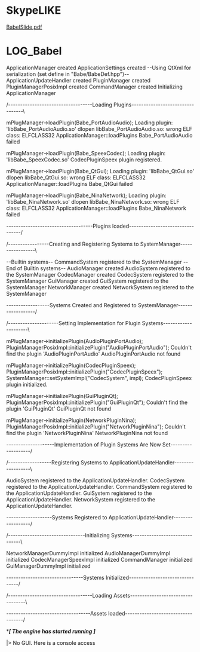 SkypeLIKE
=========

[BabelSlide.pdf](BabelSlide.pdf)

LOG_Babel
=========

ApplicationManager created
ApplicationSettings created
--Using QtXml for serialization (set define in "Babe/BabeDef.hpp")--
ApplicationUpdateHandler created
PluginManager created
PluginManagerPosixImpl created
CommandManager created
Initializing ApplicationManager



/-----------------------------------Loading Plugins---------------------------------\

mPlugManager->loadPlugin(Babe_PortAudioAudio);
Loading plugin: 'libBabe_PortAudioAudio.so'
dlopen libBabe_PortAudioAudio.so: wrong ELF class: ELFCLASS32
ApplicationManager::loadPlugins Babe_PortAudioAudio failed

mPlugManager->loadPlugin(Babe_SpeexCodec);
Loading plugin: 'libBabe_SpeexCodec.so'
CodecPluginSpeex plugin registered.

mPlugManager->loadPlugin(Babe_QtGui);
Loading plugin: 'libBabe_QtGui.so'
dlopen libBabe_QtGui.so: wrong ELF class: ELFCLASS32
ApplicationManager::loadPlugins Babe_QtGui failed

mPlugManager->loadPlugin(Babe_NinaNetwork);
Loading plugin: 'libBabe_NinaNetwork.so'
dlopen libBabe_NinaNetwork.so: wrong ELF class: ELFCLASS32
ApplicationManager::loadPlugins Babe_NinaNetwork failed

\------------------------------------Plugins loaded---------------------------------/





/-----------------Creating and Registering Systems to SystemManager-----------------\

--Builtin systems--
CommandSystem registered to the SystemManager
--End of Builtin systems--
AudioManager created
AudioSystem registered to the SystemManager
CodecManager created
CodecSystem registered to the SystemManager
GuiManager created
GuiSystem registered to the SystemManager
NetworkManager created
NetworkSystem registered to the SystemManager

\------------------Systems Created and Registered to SystemManager------------------/





/---------------------Setting Implementation for Plugin Systems---------------------\

mPlugManager->initializePlugin(AudioPluginPortAudio);
PluginManagerPosixImpl::initializePlugin("AudioPluginPortAudio");
Couldn't find the plugin 'AudioPluginPortAudio'
AudioPluginPortAudio not found

mPlugManager->initializePlugin(CodecPluginSpeex);
PluginManagerPosixImpl::initializePlugin("CodecPluginSpeex");
SystemManager::setSystemImpl("CodecSystem", impl);
CodecPluginSpeex plugin initialized.

mPlugManager->initializePlugin(GuiPluginQt);
PluginManagerPosixImpl::initializePlugin("GuiPluginQt");
Couldn't find the plugin 'GuiPluginQt'
GuiPluginQt not found

mPlugManager->initializePlugin(NetworkPluginNina);
PluginManagerPosixImpl::initializePlugin("NetworkPluginNina");
Couldn't find the plugin 'NetworkPluginNina'
NetworkPluginNina not found

\--------------------Implementation of Plugin Systems Are Now Set-------------------/





/------------------Registering Systems to ApplicationUpdateHandler------------------\

AudioSystem registered to the ApplicationUpdateHandler.
CodecSystem registered to the ApplicationUpdateHandler.
CommandSystem registered to the ApplicationUpdateHandler.
GuiSystem registered to the ApplicationUpdateHandler.
NetworkSystem registered to the ApplicationUpdateHandler.

\-------------------Systems Registered to ApplicationUpdateHandler------------------/





/--------------------------------Initializing Systems-------------------------------\

NetworkManagerDummyImpl initialized
AudioManagerDummyImpl initialized
CodecManagerSpeexImpl initialized
CommandManager initialized
GuiManagerDummyImpl initialized

\--------------------------------Systems Initialized--------------------------------/





/-----------------------------------Loading Assets----------------------------------\


\-----------------------------------Assets loaded-----------------------------------/




**************************[ The engine has started running ]*************************

|> No GUI. Here is a console access